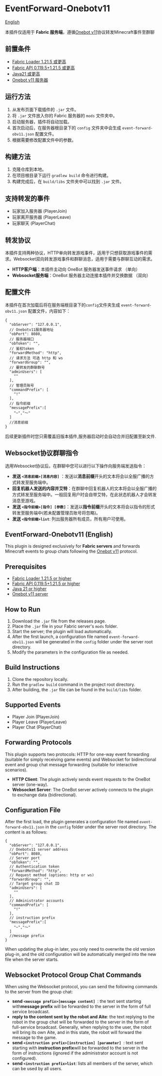 # EventForward-Onebotv11

[English](#english)

本插件仅适用于 **Fabric 服务端**，遵循[Onebot v11](https://github.com/botuniverse/onebot-11)协议转发Minecraft事件至群聊

## 前置条件

- [Fabric Loader 1.21.5 或更高](https://fabricmc.net/)
- [Fabric API 0.119.5+1.21.5 或更高](https://modrinth.com/mod/fabric-api)
- [Java21 或更高](https://www.oracle.com/java/technologies/javase-jdk21-downloads.html)
- [Onebot v11 服务器](https://github.com/NapNeko/NapCatQQ)

## 运行方法

1. 从发布页面下载插件的 `.jar` 文件。
2. 将 `.jar` 文件放入你的 Fabric 服务器的 `mods` 文件夹中。
3. 启动服务器，插件将自动加载。
4. 首次启动后，在服务器根目录下的 `config` 文件夹中会生成 `event-forward-obv11.json` 配置文件。
5. 根据需要修改配置文件中的参数。

## 构建方法

1. 克隆仓库到本地。
2. 在项目根目录下运行 `gradlew build` 命令进行构建。
3. 构建完成后，在 `build/libs` 文件夹中可以找到 `.jar` 文件。

## 支持转发的事件

- 玩家加入服务器 (PlayerJoin)
- 玩家离开服务器 (PlayerLeave)
- 玩家聊天 (PlayerChat)

## 转发协议

本插件支持两种协议，HTTP单向转发游戏事件，适用于只想获取游戏事件的需求。Websocket双向转发游戏事件和群聊消息，适用于需要与群聊互动的需求。

- **HTTP客户端**：本插件主动向 OneBot 服务器发送事件请求 （单向）
- **Websocket服务端**：OneBot 服务器主动连接本插件并交换数据 （双向）

## 配置文件

本插件在首次加载后将在服务端根目录下的`config`文件夹生成 `event-forward-obv11.json` 配置文件，内容如下：

```json5
{
  "obServer": "127.0.0.1",
  // Onebotv11服务器地址
  "obPort": 8080,
  // 服务器端口
  "obToken": "",
  // 鉴权token
  "forwardMethod": "http",
  // 请求方法 可选 http 和 ws
  "forwardGroup": "",
  // 要转发的群聊群号
  "adminUsers": [
    ""
  ],
  // 管理员账号
  "commandPrefix": [
    "!"
  ],
  // 指令前缀
  "messagePrefix":[
    "~","～"
  ]
  //消息前缀
}
```
后续更新插件时您只需覆盖旧版本插件,服务器启动时会自动合并旧配置至新文件.

## Websocket协议群聊指令

选用Websocket协议后，在群聊中您可以进行以下操作向服务端发送指令：

- **发送 `<消息前缀>[消息内容]`** ：发送以**消息前缀**开头的文本将会以全服广播的方式转发至服务端中。
- **回复机器人发送的内容并艾特**：在群聊中回复机器人的文本将会以全服广播的方式转发至服务端中。一般回复用户时会自带艾特，在此状态机器人才会转发消息至游戏。
- **发送 `<指令前缀>[指令] [参数]`**：发送以**指令前缀**开头的文本将会以指令的形式转发至服务端中(若未配置管理员账号将忽略)。
- **发送 `<指令前缀>list`**: 列出服务器所有成员，所有用户可使用。

## EventForward-Onebotv11 (English)<a id="english"/>

This plugin is designed exclusively for **Fabric servers** and forwards Minecraft events to group chats following
the [Onebot v11](https://github.com/botuniverse/onebot-11) protocol.

## Prerequisites

- [Fabric Loader 1.21.5 or higher](https://fabricmc.net/)
- [Fabric API 0.119.5+1.21.5 or higher](https://modrinth.com/mod/fabric-api)
- [Java 21 or higher](https://www.oracle.com/java/technologies/javase-jdk21-downloads.html)
- [Onebot v11 server](https://github.com/NapNeko/NapCatQQ)

## How to Run

1. Download the `.jar` file from the releases page.
2. Place the `.jar` file in your Fabric server's `mods` folder.
3. Start the server; the plugin will load automatically.
4. After the first launch, a configuration file named `event-forward-obv11.json` will be generated in the `config`
   folder under the server root directory.
5. Modify the parameters in the configuration file as needed.

## Build Instructions

1. Clone the repository locally.
2. Run the `gradlew build` command in the project root directory.
3. After building, the `.jar` file can be found in the `build/libs` folder.

## Supported Events

- Player Join (PlayerJoin)
- Player Leave (PlayerLeave)
- Player Chat (PlayerChat)

## Forwarding Protocols

This plugin supports two protocols: HTTP for one-way event forwarding (suitable for simply receiving game events) and
Websocket for bidirectional event and group chat message forwarding (suitable for interactive scenarios).

- **HTTP Client**: The plugin actively sends event requests to the OneBot server (one-way).
- **Websocket Server**: The OneBot server actively connects to the plugin to exchange data (bidirectional).

## Configuration File

After the first load, the plugin generates a configuration file named `event-forward-obv11.json` in the `config` folder
under the server root directory. The content is as follows:

```json5
{
  "obServer": "127.0.0.1",
  // Onebotv11 server address
  "obPort": 8080,
  // Server port
  "obToken": "",
  // Authentication token
  "forwardMethod": "http",
  // Request method (options: http or ws)
  "forwardGroup": "",
  // Target group chat ID
  "adminUsers": [
    ""
  ],
  // Administrator accounts
  "commandPrefix": [
    "!"
  ],
  // instruction prefix
  "messagePrefix":[
    "~","～"
  ]
  //message prefix
}
```
When updating the plug-in later, you only need to overwrite the old version plug-in, and the old configuration will be automatically merged into the new file when the server starts.

## Websocket Protocol Group Chat Commands

When using the Websocket protocol, you can send the following commands to the server from the group chat:

- **send `<message prefix>[message content] `**: the text sent starting with**message prefix** will be forwarded to the server in the form of full service broadcast.
- **reply to the content sent by the robot and Aite**: the text replying to the robot in the group chat will be forwarded to the server in the form of full-service broadcast. Generally, when replying to the user, the robot will bring its own Aite, and in this state, the robot will forward the message to the game.
- **send `<instruction prefix>[instruction] [parameter] `**: text sent starting with **instruction prefix**will be forwarded to the server in the form of instructions (ignored if the administrator account is not configured).
- **send `<instruction prefix>list`**: lists all members of the server, which can be used by all users.